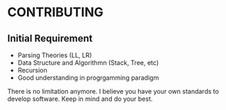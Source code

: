# CONTRIBUTING

## Initial Requirement

- Parsing Theories (LL, LR)
- Data Structure and Algorithmn (Stack, Tree, etc)
- Recursion
- Good understanding in progrgamming paradigm

There is no limitation anymore. I believe you have your own standards to develop software. Keep in mind and do your best.
